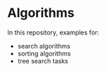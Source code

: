 # Algorithms

In this repository, examples for:

 * search algorithms
 * sorting algorithms
 * tree search tasks

